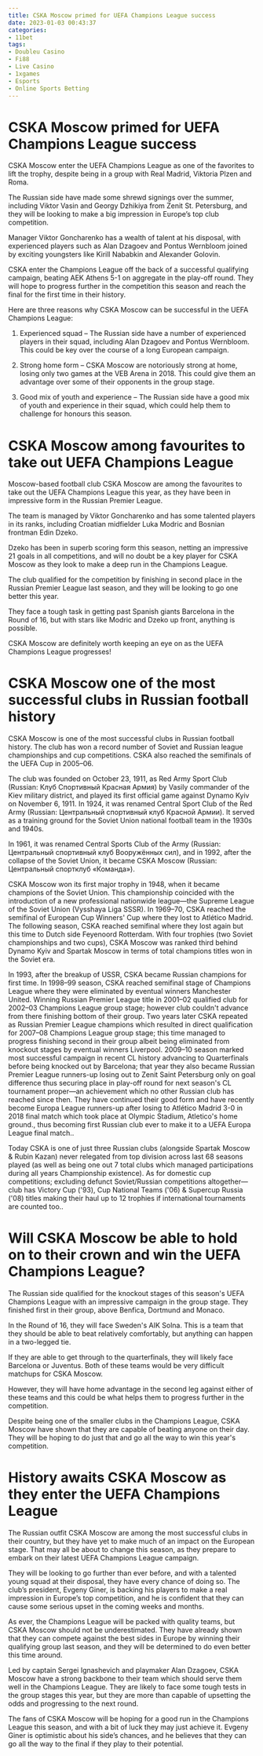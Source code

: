 ```yaml
---
title: CSKA Moscow primed for UEFA Champions League success
date: 2023-01-03 00:43:37
categories:
- 11bet
tags:
- Doubleu Casino
- Fi88
- Live Casino
- 1xgames
- Esports
- Online Sports Betting
---
```



#  CSKA Moscow primed for UEFA Champions League success

CSKA Moscow enter the UEFA Champions League as one of the favorites to lift the trophy, despite being in a group with Real Madrid, Viktoria Plzen and Roma.

The Russian side have made some shrewd signings over the summer, including Viktor Vasin and Georgy Dzhikiya from Zenit St. Petersburg, and they will be looking to make a big impression in Europe’s top club competition.

Manager Viktor Goncharenko has a wealth of talent at his disposal, with experienced players such as Alan Dzagoev and Pontus Wernbloom joined by exciting youngsters like Kirill Nababkin and Alexander Golovin.

CSKA enter the Champions League off the back of a successful qualifying campaign, beating AEK Athens 5-1 on aggregate in the play-off round. They will hope to progress further in the competition this season and reach the final for the first time in their history.

Here are three reasons why CSKA Moscow can be successful in the UEFA Champions League:

1) Experienced squad – The Russian side have a number of experienced players in their squad, including Alan Dzagoev and Pontus Wernbloom. This could be key over the course of a long European campaign.

2) Strong home form – CSKA Moscow are notoriously strong at home, losing only two games at the VEB Arena in 2018. This could give them an advantage over some of their opponents in the group stage.

3) Good mix of youth and experience – The Russian side have a good mix of youth and experience in their squad, which could help them to challenge for honours this season.

#  CSKA Moscow among favourites to take out UEFA Champions League

Moscow-based football club CSKA Moscow are among the favourites to take out the UEFA Champions League this year, as they have been in impressive form in the Russian Premier League.

The team is managed by Viktor Goncharenko and has some talented players in its ranks, including Croatian midfielder Luka Modric and Bosnian frontman Edin Dzeko.

Dzeko has been in superb scoring form this season, netting an impressive 21 goals in all competitions, and will no doubt be a key player for CSKA Moscow as they look to make a deep run in the Champions League.

The club qualified for the competition by finishing in second place in the Russian Premier League last season, and they will be looking to go one better this year.

They face a tough task in getting past Spanish giants Barcelona in the Round of 16, but with stars like Modric and Dzeko up front, anything is possible.

CSKA Moscow are definitely worth keeping an eye on as the UEFA Champions League progresses!

#  CSKA Moscow one of the most successful clubs in Russian football history

CSKA Moscow is one of the most successful clubs in Russian football history. The club has won a record number of Soviet and Russian league championships and cup competitions. CSKA also reached the semifinals of the UEFA Cup in 2005–06.

The club was founded on October 23, 1911, as Red Army Sport Club (Russian: Клуб Спортивный Красная Армия) by Vasily commander of the Kiev military district, and played its first official game against Dynamo Kyiv on November 6, 1911. In 1924, it was renamed Central Sport Club of the Red Army (Russian: Центральный спортивный клуб Красной Армии). It served as a training ground for the Soviet Union national football team in the 1930s and 1940s.

In 1961, it was renamed Central Sports Club of the Army (Russian: Центральный спортивный клуб Вооружённых сил), and in 1992, after the collapse of the Soviet Union, it became CSKA Moscow (Russian: Центральный спортклуб «Команда»).

CSKA Moscow won its first major trophy in 1948, when it became champions of the Soviet Union. This championship coincided with the introduction of a new professional nationwide league—the Supreme League of the Soviet Union (Vysshaya Liga SSSR). In 1969–70, CSKA reached the semifinal of European Cup Winners' Cup where they lost to Atlético Madrid. The following season, CSKA reached semifinal where they lost again but this time to Dutch side Feyenoord Rotterdam. With four trophies (two Soviet championships and two cups), CSKA Moscow was ranked third behind Dynamo Kyiv and Spartak Moscow in terms of total champions titles won in the Soviet era.

In 1993, after the breakup of USSR, CSKA became Russian champions for first time. In 1998–99 season, CSKA reached semifinal stage of Champions League where they were eliminated by eventual winners Manchester United. Winning Russian Premier League title in 2001–02 qualified club for 2002–03 Champions League group stage; however club couldn't advance from there finishing bottom of their group. Two years later CSKA repeated as Russian Premier League champions which resulted in direct qualification for 2007–08 Champions League group stage; this time managed to progress finishing second in their group albeit being eliminated from knockout stages by eventual winners Liverpool. 2009–10 season marked most successful campaign in recent CL history advancing to Quarterfinals before being knocked out by Barcelona; that year they also became Russian Premier League runners-up losing out to Zenit Saint Petersburg only on goal difference thus securing place in play-off round for next season's CL tournament proper—an achievement which no other Russian club has reached since then. They have continued their good form and have recently become Europa League runners-up after losing to Atlético Madrid 3-0 in 2018 final match which took place at Olympic Stadium, Atletico's home ground., thus becoming first Russian club ever to make it to a UEFA Europa League final match..

Today CSKA is one of just three Russian clubs (alongside Spartak Moscow & Rubin Kazan) never relegated from top division across last 68 seasons played (as well as being one out 7 total clubs which managed participations during all years Championship existence). As for domestic cup competitions; excluding defunct Soviet/Russian competitions altogether—club has Victory Cup ('93), Cup National Teams ('06) & Supercup Russia ('08) titles making their haul up to 12 trophies if international tournaments are counted too..

#  Will CSKA Moscow be able to hold on to their crown and win the UEFA Champions League?

The Russian side qualified for the knockout stages of this season's UEFA Champions League with an impressive campaign in the group stage. They finished first in their group, above Benfica, Dortmund and Monaco.

In the Round of 16, they will face Sweden's AIK Solna. This is a team that they should be able to beat relatively comfortably, but anything can happen in a two-legged tie.

If they are able to get through to the quarterfinals, they will likely face Barcelona or Juventus. Both of these teams would be very difficult matchups for CSKA Moscow.

However, they will have home advantage in the second leg against either of these teams and this could be what helps them to progress further in the competition.

Despite being one of the smaller clubs in the Champions League, CSKA Moscow have shown that they are capable of beating anyone on their day. They will be hoping to do just that and go all the way to win this year's competition.

#  History awaits CSKA Moscow as they enter the UEFA Champions League

The Russian outfit CSKA Moscow are among the most successful clubs in their country, but they have yet to make much of an impact on the European stage. That may all be about to change this season, as they prepare to embark on their latest UEFA Champions League campaign.

They will be looking to go further than ever before, and with a talented young squad at their disposal, they have every chance of doing so. The club’s president, Evgeny Giner, is backing his players to make a real impression in Europe’s top competition, and he is confident that they can cause some serious upset in the coming weeks and months.

As ever, the Champions League will be packed with quality teams, but CSKA Moscow should not be underestimated. They have already shown that they can compete against the best sides in Europe by winning their qualifying group last season, and they will be determined to do even better this time around.

Led by captain Sergei Ignashevich and playmaker Alan Dzagoev, CSKA Moscow have a strong backbone to their team which should serve them well in the Champions League. They are likely to face some tough tests in the group stages this year, but they are more than capable of upsetting the odds and progressing to the next round.

The fans of CSKA Moscow will be hoping for a good run in the Champions League this season, and with a bit of luck they may just achieve it. Evgeny Giner is optimistic about his side’s chances, and he believes that they can go all the way to the final if they play to their potential.